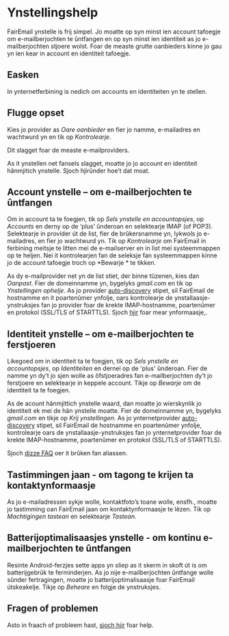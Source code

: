 # Ynstellingshelp

FairEmail ynstelle is frij simpel. Jo moatte op syn minst ien account tafoegje om e-mailberjochten te ûntfangen en op syn minst ien identiteit as jo e-mailberjochten stjoere wolst. Foar de measte grutte oanbieders kinne jo gau yn ien kear in account en identiteit tafoegje.

## Easken

In ynternetferbining is nedich om accounts en identiteiten yn te stellen.

## Flugge opset

Kies jo provider as *Oare oanbieder* en fier jo namme, e-mailadres en wachtwurd yn en tik op *Kontrolearje*.

Dit slagget foar de measte e-mailproviders.

As it ynstellen net fansels slagget, moatte jo jo account en identiteit hânmjitich ynstelle. Sjoch hjirûnder hoe’t dat moat.

## Account ynstelle – om e-mailberjochten te ûntfangen

Om in account ta te foegjen, tik op *Sels ynstelle en accountopsjes*, op *Accounts* en derny op de ‘plus’ ûnderoan en selektearje IMAP (of POP3). Selektearje in provider út de list, fier de brûkersnamme yn, lykwols jo e-mailadres, en fier jo wachtwurd yn. Tik op *Kontrolearje* om FairEmail in ferbining meitsje te litten mei de e-mailserver en in list mei systeemmappen op te heljen. Nei it kontrolearjen fan de seleksje fan systeemmappen kinne jo de account tafoegje troch op *Bewarje * te tikken.

As dy e-mailprovider net yn de list stiet, der binne tûzenen, kies dan *Oanpast*. Fier de domeinnamme yn, bygelyks *gmail.com* en tik op *Ynstellingen ophelje*. As jo provider [auto-discovery](https://tools.ietf.org/html/rfc6186) stipet, sil FairEmail de hostnamme en it poartenûmer ynfolje, oars kontrolearje de ynstallaasje-ynstruksjes fan jo provider foar de krekte IMAP-hostnamme, poartenûmer en protokol (SSL/TLS of STARTTLS). Sjoch [hjir](https://github.com/M66B/FairEmail/blob/master/FAQ.md#authorizing-accounts) foar mear ynformaasje,.

## Identiteit ynstelle – om e-mailberjochten te ferstjoeren

Likegoed om in identiteit ta te foegjen, tik op *Sels ynstelle en accountopsjes*, op *Identiteiten* en dernei op de 'plus' ûnderoan. Fier de namme yn dy’t jo sjen wolle as ôfstjoeradres fan e-mailberjochten dy’t jo ferstjoere en selektearje in keppele account. Tikje op *Bewarje* om de identiteit ta te foegjen.

As de acount hânmjittich ynstelle waard, dan moatte jo wierskynlik jo identiteit ek mei de hân ynstelle moatte. Fier de domeinnamme yn, bygelyks *gmail.com* en tikje op *Krij ynstellingen*. As jo ynternetprovider [auto-discovery](https://tools.ietf.org/html/rfc6186) stipet, sil FairEmail de hostnamme en poartenûmer ynfolje, kontrolearje oars de ynstallaasje-ynstruksjes fan jo ynternetprovider foar de krekte IMAP-hostnamme, poartenûmer en protokol (SSL/TLS of STARTTLS).

Sjoch [dizze FAQ](https://github.com/M66B/FairEmail/blob/master/FAQ.md#FAQ9) oer it brûken fan aliassen.

## Tastimmingen jaan - om tagong te krijen ta kontaktynformaasje

As jo e-mailadressen sykje wolle, kontaktfoto’s toane wolle, ensfh., moatte jo tastimming oan FairEmail jaan om kontaktynformaasje te lêzen. Tik op *Machtigingen tastean* en selektearje *Tastean*.

## Batterijoptimalisaasjes ynstelle - om kontinu e-mailberjochten te ûntfangen

Resinte Android-ferzjes sette apps yn sliep as it skerm in skoft út is om batterijgebrûk te ferminderjen. As jo nije e-mailberjochten ûntfange wolle sûnder fertragingen, moatte jo batterijoptimalisaasje foar FairEmail útskeakelje. Tikje op *Beheare* en folgje de ynstruksjes.

## Fragen of problemen

Asto in fraach of probleem hast, [sjoch hjir](https://github.com/M66B/FairEmail/blob/master/FAQ.md) foar help.